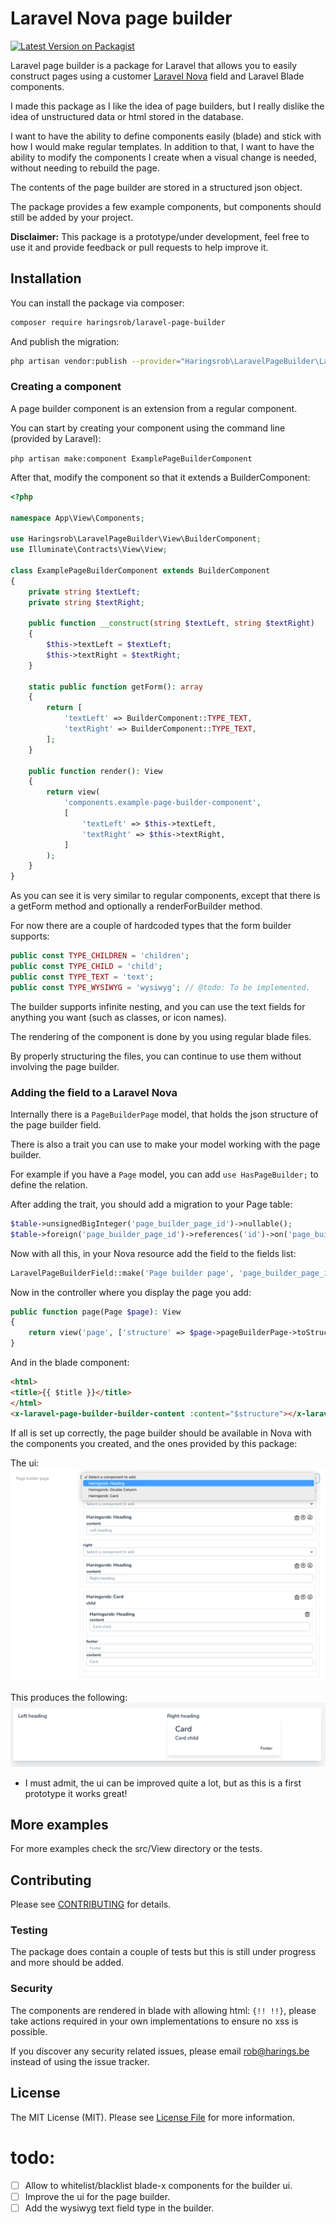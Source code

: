 # Laravel Nova page builder

[![Latest Version on Packagist](https://img.shields.io/packagist/v/haringsrob/laravel-page-builder.svg?style=flat-square)](https://packagist.org/packages/haringsrob/laravel-page-builder)

Laravel page builder is a package for Laravel that allows you to easily construct
pages using a customer [Laravel Nova](https://nova.laravel.com) field and Laravel Blade components.

I made this package as I like the idea of page builders, but I really dislike the idea
of unstructured data or html stored in the database.

I want to have the ability to define components easily (blade) and stick with how
I would make regular templates. In addition to that, I want to have the ability to modify
the components I create when a visual change is needed, without needing to rebuild the page.

The contents of the page builder are stored in a structured json object.

The package provides a few example components, but components should still be added by
your project.

**Disclaimer:** This package is a prototype/under development,
feel free to use it and provide feedback or  pull requests to help improve it.

## Installation

You can install the package via composer:

```bash
composer require haringsrob/laravel-page-builder
```

And publish the migration:

```bash
php artisan vendor:publish --provider="Haringsrob\LaravelPageBuilder\LaravelPageBuilderServiceProvider" --tag="migrations"
```

### Creating a component

A page builder component is an extension from a regular component.

You can start by creating your component using the command line (provided by Laravel):

`php artisan make:component ExamplePageBuilderComponent`

After that, modify the component so that it extends a BuilderComponent:

```php
<?php

namespace App\View\Components;

use Haringsrob\LaravelPageBuilder\View\BuilderComponent;
use Illuminate\Contracts\View\View;

class ExamplePageBuilderComponent extends BuilderComponent
{
    private string $textLeft;
    private string $textRight;

    public function __construct(string $textLeft, string $textRight)
    {
        $this->textLeft = $textLeft;
        $this->textRight = $textRight;
    }

    static public function getForm(): array
    {
        return [
            'textLeft' => BuilderComponent::TYPE_TEXT,
            'textRight' => BuilderComponent::TYPE_TEXT,
        ];
    }

    public function render(): View
    {
        return view(
            'components.example-page-builder-component',
            [
                'textLeft' => $this->textLeft,
                'textRight' => $this->textRight,
            ]
        );
    }
}
```

As you can see it is very similar to regular components, except that there is a
getForm method and optionally a renderForBuilder method.

For now there are a couple of hardcoded types that the form builder supports:

```php
public const TYPE_CHILDREN = 'children';
public const TYPE_CHILD = 'child';
public const TYPE_TEXT = 'text';
public const TYPE_WYSIWYG = 'wysiwyg'; // @todo: To be implemented.
```

The builder supports infinite nesting, and you can use the text fields for anything you want
(such as classes, or icon names).

The rendering of the component is done by you using regular blade files.

By properly structuring the files, you can continue to use them without involving the
page builder.

### Adding the field to a Laravel Nova

Internally there is a `PageBuilderPage` model, that holds the json structure of the page
builder field.

There is also a trait you can use to make your model working with the page builder.

For example if you have a `Page` model, you can add `use HasPageBuilder;` to define the
relation.

After adding the trait, you should add a migration to your Page table:

```php
$table->unsignedBigInteger('page_builder_page_id')->nullable();
$table->foreign('page_builder_page_id')->references('id')->on('page_builder_pages');
```

Now with all this, in your Nova resource add the field to the fields list:

```php
LaravelPageBuilderField::make('Page builder page', 'page_builder_page_id'),
```

Now in the controller where you display the page you add:

```php 
public function page(Page $page): View
{
    return view('page', ['structure' => $page->pageBuilderPage->toStructureCollection(), 'title' => $page->title]);
}
```

And in the blade component:

```html
<html>
<title>{{ $title }}</title>
</html>
<x-laravel-page-builder-builder-content :content="$structure"></x-laravel-page-builder-builder-content>
```

If all is set up correctly, the page builder should be available in Nova with the components
you created, and the ones provided by this package:

The ui:
![Example screenshot](./docs/screenshots/example.png)

This produces the following:
![Result](./docs/screenshots/result.png)

* I must admit, the ui can be improved quite a lot, but as this is a first prototype it works
great!

## More examples

For more examples check the src/View directory or the tests.

## Contributing

Please see [CONTRIBUTING](CONTRIBUTING.md) for details.

### Testing

The package does contain a couple of tests but this is still under progress and more should
be added.

### Security

The components are rendered in blade with allowing html: `{!! !!}`, please take actions
required in your own implementations to ensure no xss is possible.

If you discover any security related issues, please email rob@harings.be instead of using the issue tracker.

## License

The MIT License (MIT). Please see [License File](LICENSE.md) for more information.

# todo:

- [ ] Allow to whitelist/blacklist blade-x components for the builder ui.
- [ ] Improve the ui for the page builder.
- [ ] Add the wysiwyg text field type in the builder.
